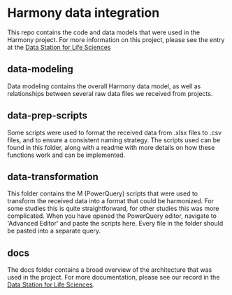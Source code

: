 
# Harmony data integration

This repo contains the code and data models that were used in the Harmony project.
For more information on this project, please see the entry at the [Data Station for Life Sciences](https://lifesciences.datastations.nl/dataset.xhtml?persistentId=doi:10.17026/LS/8HWQUW)

## data-modeling
Data modeling contains the overall Harmony data model, as well as relationships between several raw data files we received from projects.

## data-prep-scripts
Some scripts were used to format the received data from .xlsx files to .csv files, and to ensure a consistent naming strategy. The scripts used can be found in this folder, along with a readme with more details on how these functions work and can be implemented.

## data-transformation
This folder contains the M (PowerQuery) scripts that were used to transform the received data into a format that could be harmonized. For some studies this is quite straightforward, for other studies this was more complicated. When you have opened the PowerQuery editor, navigate to 'Advanced Editor' and paste the scripts here. Every file in the folder should be pasted into a separate query.

## docs
The docs folder contains a broad overview of the architecture that was used in the project. For more documentation, please see our record in the [Data Station for Life Sciences](https://lifesciences.datastations.nl/dataset.xhtml?persistentId=doi:10.17026/LS/8HWQUW).







